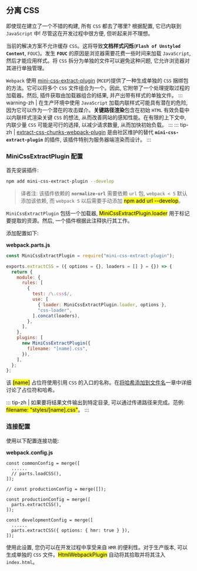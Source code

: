 ## 分离 CSS
即使现在建立了一个不错的构建, 所有 `CSS` 都去了哪里? 根据配置, 它已内联到 `JavaScript` 中! 尽管这在开发过程中很方便, 但听起来并不理想。

当前的解决方案不允许缓存 `CSS`。这将导致**文档样式闪烁**(**`Flash of Unstyled Content`**, `FOUC`)。发生 **`FOUC`** 的原因是浏览器需要花费一些时间来加载 `JavaScript`, 然后才能应用样式。将 `CSS` 拆分为单独的文件可以避免这种问题, 它允许浏览器对其进行单独管理。

`Webpack` 使用 [mini-css-extract-plugin](https://www.npmjs.com/package/mini-css-extract-plugin) (`MCEP`)提供了一种生成单独的 `CSS` 捆绑包的方法。它可以将多个 `CSS` 文件组合为一个。因此, 它附带了一个处理提取过程的加载器。然后, 插件获取由加载器组合的结果, 并产出带有样式的单独文件。
::: warning-zh | 
在生产环境中使用 `JavaScript` 加载内联样式可能具有潜在的危险, 因为它可以作为一个潜在的攻击媒介。**关键路径渲染**包含在初始 `HTML` 有效负载中以内联样式渲染关键 `CSS` 的想法, 从而改善网站的感知性能。在有限的上下文中, 内联少量 `CSS` 可能是可行的选择, 以减少请求数量, 从而加快初始负载。
:::
::: tip-zh | 
[extract-css-chunks-webpack-plugin](https://github.com/faceyspacey/extract-css-chunks-webpack-plugin) 是由社区维护的替代 **`mini-css-extract-plugin`** 的插件, 该插件特别为服务器端渲染而设计。
:::

### MiniCssExtractPlugin 配置
首先安装插件:
```bash
npm add mini-css-extract-plugin --develop
```
> 译者注: 该插件依赖的 **`normalize-url`** 需要依赖 `url` 包, `webpack < 5` 默认添加该依赖, 而 `webpack 5` 以后需要手动添加 <mark>npm add url --develop</mark>。

`MiniCssExtractPlugin` 包括一个加载器, <mark>MiniCssExtractPlugin.loader</mark> 用于标记要提取的资源。然后, 一个插件根据此注释执行其工作。

添加配置如下:

**webpack.parts.js**
```js
const MiniCssExtractPlugin = require("mini-css-extract-plugin");

exports.extractCSS = ({ options = {}, loaders = [] } = {}) => {
  return {
    module: {
      rules: [
        {
          test: /\.css$/,
          use: [
            { loader: MiniCssExtractPlugin.loader, options },
            "css-loader",
          ].concat(loaders),
        },
      ],
    },
    plugins: [
      new MiniCssExtractPlugin({
        filename: "[name].css",
      }),
    ],
  };
};
```
该 <mark>[name]</mark> 占位符使用引用 `CSS` 的入口的名称。在[将哈希添加到文件名]()一章中详细讨论了占位符和哈希。

::: tip-zh | 
如果要将结果文件输出到特定目录, 可以通过传递路径来完成。范例: <mark>filename: "styles/[name].css"</mark>。
:::

### 连接配置
使用以下配置连接功能:

**webpack.config.js**
```js{3,6,8-10,14}
const commonConfig = merge([
  ......
  // parts.loadCSS(),
]);

// const productionConfig = merge([]);

const productionConfig = merge([
  parts.extractCSS(),
]);

const developmentConfig = merge([
  ......
  parts.extractCSS({ options: { hmr: true } }),
]);
```
使用此设置, 您仍可以在开发过程中享受来自 `HMR` 的便利性。对于生产版本, 可以生成单独的 `CSS` 文件。<mark>HtmlWebpackPlugin</mark> 自动将其拾取并将其注入 `index.html`。